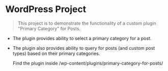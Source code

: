 # WordPress Project
> This project is to demonstrate the functionality of a custom plugin "Primary Category" for Posts.
  
* The plugin provides ability to select a primary category for a post.
* The plugin also provides ability to query for posts (and custom post types) based on their primary categories.


    Find the plugin inside /wp-content/plugins/primary-category-for-posts/
